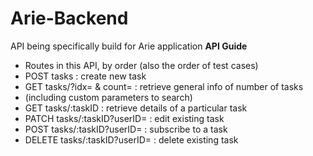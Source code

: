 # Arie-Backend
API being specifically build for Arie application
<b> API Guide </b>
 * Routes in this API, by order (also the order of test cases)
 * POST tasks : create new task
 * GET tasks/?idx= & count= : retrieve general info of number of tasks
 * (including custom parameters to search)
 * GET tasks/:taskID : retrieve details of a particular task
 * PATCH tasks/:taskID?userID= : edit existing task
 * POST tasks/:taskID?userID= : subscribe to a task
 * DELETE tasks/:taskID?userID= : delete existing task
